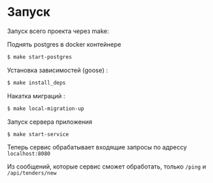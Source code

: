 # Запуск
Запуск  всего проекта через make:

Поднять postgres в docker контейнере
```sh
$ make start-postgres
```
Установка зависимостей (goose) :
```sh
$ make install_deps
```
Накатка миграций :
```sh
$ make local-migration-up
```
Запуск сервера приложения
```sh
$ make start-service
```
Теперь сервис обрабатывает входящие запросы по адрессу `localhost:8080`

Из сообщений, которые сервис сможет обработать, только `/ping` и `/api/tenders/new` 

